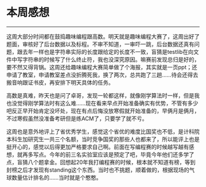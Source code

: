 # 本周感想

---

这周大部分时间都在鼓捣趣味编程跟高数。明天就是趣味编程大赛了，这周出好了题面，审核好了后台数据以及标程。不审不知道，一审吓一跳，后台数据还真有问题，跟去年一样也是字符串实际的长度跟给定的长度不一致，盲猜是testlib在向文件中写字符串的时候写了什么终止符，我也没深究原因。嘛赛前发现总归是好的，要不然又得背锅。这周还给趣味编程大赛简单做了个海报，其实就是一页ppt；还申请了教室，申请教室差点没折腾死我，换了两次，总共跑了三趟……待会还得去搬音响跟证书皮，再安排下明天具体的任务。

高数是真难，昨天也是问了卓哥，发现一轮都这样，就像刚学算法时一样，但是我也没觉得刚学算法时有这么难……现在看来早点开始准备确实有优势，不管有多少吧反正早开始肯定没坏处，现在有点后悔没放寒假就开始准备的，早俩月是俩月，不过寒假虽然没准备考研但是练ACM了，只要学了就不亏。

这周也是意外地评上了省优秀学生，感觉这个省优的难度比国奖也不低，是计科院本科生加研究生一共三个名额，当时竞争国奖的那些人也都来了，所以能评上也是挺开心的，感觉以后得更加严格要求自己啊。前面在写编程赛的时候越写越有感想，就再多写点。今年的前三名实验室应该是预定了吧，毕竟今年他们还多学了点，盲猜八个题拿金。回想起20年我打编程赛的时候，根本就不知道有榜，等到封榜之后才发现有standing这个东西。当时也不挑题，顺着做的，根据现场的气球数量估计排名的……当时就是个憨憨。
